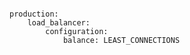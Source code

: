 <!-- usedin: [ _includes/_inlines/Deployment/common/building-a-manifest-file] - layout:code post: building-a-manifest-file_rackspace-load-balancer -->

```

production:
    load_balancer:
        configuration:
            balance: LEAST_CONNECTIONS

```
